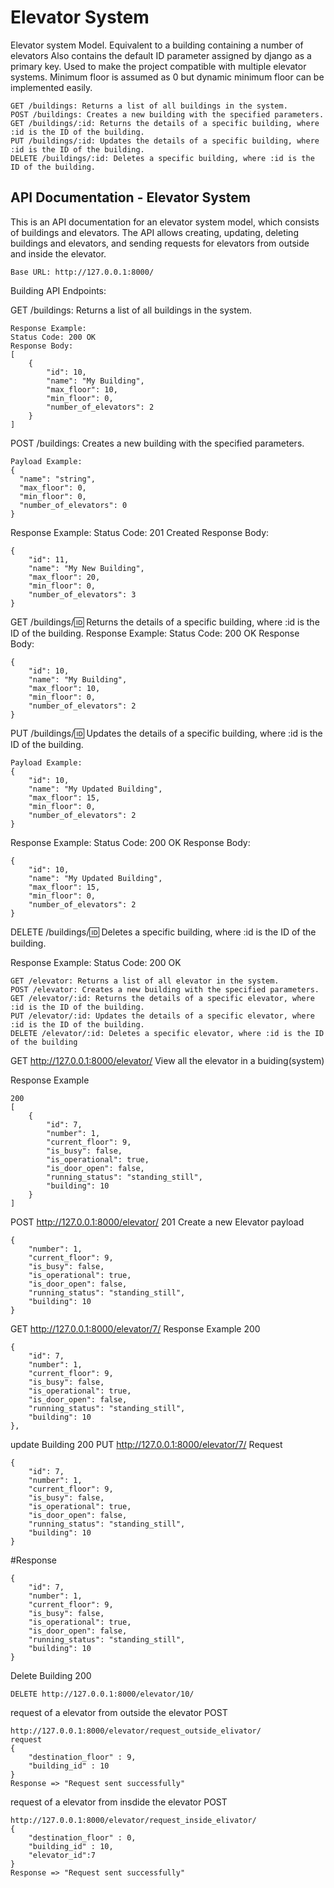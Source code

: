 # Elevator System
Elevator system Model. Equivalent to a building containing a number of elevators Also contains the default ID parameter assigned by django as a primary key. Used to make the project compatible with multiple elevator systems. Minimum floor is assumed as 0 but dynamic minimum floor can be implemented easily.
```
GET /buildings: Returns a list of all buildings in the system.
POST /buildings: Creates a new building with the specified parameters.
GET /buildings/:id: Returns the details of a specific building, where :id is the ID of the building.
PUT /buildings/:id: Updates the details of a specific building, where :id is the ID of the building.
DELETE /buildings/:id: Deletes a specific building, where :id is the ID of the building.
```
## API Documentation - Elevator System

This is an API documentation for an elevator system model, which consists of buildings and elevators. The API allows creating, updating, deleting buildings and elevators, and sending requests for elevators from outside and inside the elevator.

```Base URL: http://127.0.0.1:8000/```

Building API Endpoints:

GET /buildings: Returns a list of all buildings in the system.
```
Response Example:
Status Code: 200 OK
Response Body:
[
    {
        "id": 10,
        "name": "My Building",
        "max_floor": 10,
        "min_floor": 0,
        "number_of_elevators": 2
    }
]
```
POST /buildings: Creates a new building with the specified parameters.
```
Payload Example:
{
  "name": "string",
  "max_floor": 0,
  "min_floor": 0,
  "number_of_elevators": 0
}
```
Response Example:
Status Code: 201 Created
Response Body:
```
{
    "id": 11,
    "name": "My New Building",
    "max_floor": 20,
    "min_floor": 0,
    "number_of_elevators": 3
}
```

GET /buildings/:id: Returns the details of a specific building, where :id is the ID of the building.
Response Example:
Status Code: 200 OK
Response Body:
```
{
    "id": 10,
    "name": "My Building",
    "max_floor": 10,
    "min_floor": 0,
    "number_of_elevators": 2
}
```

PUT /buildings/:id: Updates the details of a specific building, where :id is the ID of the building.
```
Payload Example:
{
    "id": 10,
    "name": "My Updated Building",
    "max_floor": 15,
    "min_floor": 0,
    "number_of_elevators": 2
}
```
Response Example:
Status Code: 200 OK
Response Body:
```
{
    "id": 10,
    "name": "My Updated Building",
    "max_floor": 15,
    "min_floor": 0,
    "number_of_elevators": 2
}
```
DELETE /buildings/:id: Deletes a specific building, where :id is the ID of the building.

Response Example:
Status Code: 200 OK




```
GET /elevator: Returns a list of all elevator in the system.
POST /elevator: Creates a new building with the specified parameters.
GET /elevator/:id: Returns the details of a specific elevator, where :id is the ID of the building.
PUT /elevator/:id: Updates the details of a specific elevator, where :id is the ID of the building.
DELETE /elevator/:id: Deletes a specific elevator, where :id is the ID of the building
```
GET http://127.0.0.1:8000/elevator/
View all the elevator in a buiding(system)

Response Example
```
200
[
    {
        "id": 7,
        "number": 1,
        "current_floor": 9,
        "is_busy": false,
        "is_operational": true,
        "is_door_open": false,
        "running_status": "standing_still",
        "building": 10
    }
]
```
POST http://127.0.0.1:8000/elevator/
201
Create a new Elevator 
payload
```
{
    "number": 1,
    "current_floor": 9,
    "is_busy": false,
    "is_operational": true,
    "is_door_open": false,
    "running_status": "standing_still",
    "building": 10
}
```
GET http://127.0.0.1:8000/elevator/7/
Response Example
200
```
{
    "id": 7,
    "number": 1,
    "current_floor": 9,
    "is_busy": false,
    "is_operational": true,
    "is_door_open": false,
    "running_status": "standing_still",
    "building": 10
},
```
update Building
200
PUT http://127.0.0.1:8000/elevator/7/
Request 
```
{
    "id": 7,
    "number": 1,
    "current_floor": 9,
    "is_busy": false,
    "is_operational": true,
    "is_door_open": false,
    "running_status": "standing_still",
    "building": 10
}
```
#Response
```
{
    "id": 7,
    "number": 1,
    "current_floor": 9,
    "is_busy": false,
    "is_operational": true,
    "is_door_open": false,
    "running_status": "standing_still",
    "building": 10
}
```

Delete Building
200
```
DELETE http://127.0.0.1:8000/elevator/10/
```


request of a elevator from outside the elevator
POST 
```
http://127.0.0.1:8000/elevator/request_outside_elivator/
request
{
    "destination_floor" : 9,
    "building_id" : 10
}
Response => "Request sent successfully"
```



request of a elevator from insdide the elevator
POST 
```
http://127.0.0.1:8000/elevator/request_inside_elivator/
{
    "destination_floor" : 0,
    "building_id" : 10,
    "elevator_id":7
}
Response => "Request sent successfully"
```
